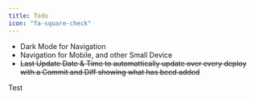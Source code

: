 ```yaml
---
title: Todo
icon: "fa-square-check"
---
```


- Dark Mode for Navigation
- Navigation for Mobile, and other Small Device
- ~~Last Update Date & Time to automattically update over every deploy with a Commit and Diff showing what has beed added~~

Test

